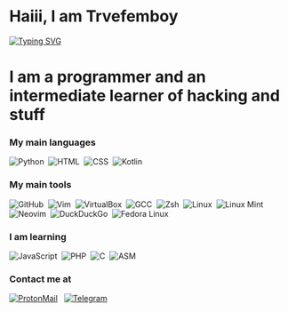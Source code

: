 # Haiii, I am Trvefemboy

[![Typing SVG](https://readme-typing-svg.herokuapp.com?font=Fira+Code&pause=1000&color=BE49F7&width=435&lines=Hello%2C+I+am+Trvefemboy)](https://git.io/typing-svg) 

# I am a programmer and an intermediate learner of hacking and stuff

### My main languages
![Python](https://img.shields.io/badge/-Python-3776AB?style=flat-square&logo=python&logoColor=white)&nbsp;
![HTML](https://img.shields.io/badge/-HTML-E34F26?style=flat-square&logo=html5&logoColor=white)&nbsp;
![CSS](https://img.shields.io/badge/-CSS-1572B6?style=flat-square&logo=css3&logoColor=white)&nbsp;
![Kotlin](https://img.shields.io/badge/Kotlin-Programming%20Language-%7F52B4?style=for-the-badge&logo=kotlin&logoColor=white)&nbsp;

### My main tools
![GitHub](https://img.shields.io/badge/-GitHub-181717?style=flat-square&logo=github&logoColor=white)&nbsp;
![Vim](https://img.shields.io/badge/-Vim-019733?style=flat-square&logo=vim&logoColor=white)&nbsp;
![VirtualBox](https://img.shields.io/badge/-VirtualBox-183A61?style=flat-square&logo=virtualbox&logoColor=white)&nbsp;
![GCC](https://img.shields.io/badge/-GCC-5C9F2B?style=flat-square&logo=gcc&logoColor=white)&nbsp;
![Zsh](https://img.shields.io/badge/-Zsh-4E8C2A?style=flat-square&logo=zsh&logoColor=white)&nbsp;
![Linux](https://img.shields.io/badge/-Linux-FCC624?style=flat-square&logo=linux&logoColor=black)&nbsp;
![Linux Mint](https://img.shields.io/badge/-Linux%20Mint-87CF3F?style=flat-square&logo=linuxmint&logoColor=white)&nbsp;
![Neovim](https://img.shields.io/badge/-Neovim-57A143?style=flat-square&logo=neovim&logoColor=white)&nbsp;
![DuckDuckGo](https://img.shields.io/badge/DuckDuckGo?style=for-the-badge&logo=duckduckgo&logoColor=white)&nbsp;
![Fedora Linux](https://img.shields.io/badge/Fedora%234F81C1?style=for-the-badge&logo=fedora&logoColor=white)&nbsp;

### I am learning
![JavaScript](https://img.shields.io/badge/-JavaScript-F7DF1E?style=flat-square&logo=javascript&logoColor=black)&nbsp;
![PHP](https://img.shields.io/badge/-PHP-777BB4?style=flat-square&logo=php&logoColor=white)&nbsp;
![C](https://img.shields.io/badge/-C-A8B9CC?style=flat-square&logo=c&logoColor=black)&nbsp;
![ASM](https://img.shields.io/badge/-ASM-6E4C3A?style=flat-square&logo=assemblyscript&logoColor=white)&nbsp;

### Contact me at
<a href="mailto:trvefemboykvlt@proton.me"><img src="https://img.shields.io/badge/-ProtonMail-5C67F2?style=flat-square&logo=protonmail&logoColor=white" alt="ProtonMail" /></a> &nbsp;
<a href="https://t.me/Trvefemboy1337"><img src="https://img.shields.io/badge/-Telegram-0088CC?style=flat-square&logo=telegram&logoColor=white" alt="Telegram" /></a> &nbsp;

